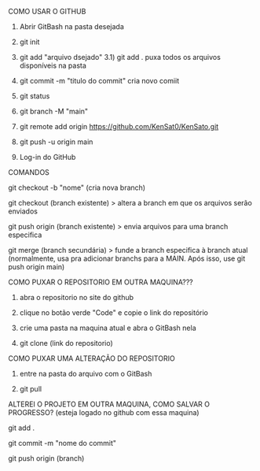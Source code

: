 COMO USAR O GITHUB

1) Abrir GitBash na pasta desejada

2) git init

3) git add "arquivo dsejado"
3.1) git add .
        puxa todos os arquivos disponíveis na pasta

4) git commit -m "titulo do commit"
    cria novo comiit

5) git status

6) git branch -M "main"

7) git remote add origin https://github.com/KenSat0/KenSato.git

8) git push -u origin main

9) Log-in do GitHub

COMANDOS 

git checkout -b "nome" (cria nova branch)

git checkout (branch existente)  >  altera a branch em que os arquivos serão enviados

git push origin (branch existente) > envia arquivos para uma branch especifica

git merge (branch secundária) > funde a branch especifica à branch atual (normalmente, usa pra adicionar branchs para a MAIN. Após isso, use git push origin main)

COMO PUXAR O REPOSITORIO EM OUTRA MAQUINA???

1) abra o repositorio no site do github

2) clique no botão verde "Code" e copie o link do repositório

3) crie uma pasta na maquina atual e abra o GitBash nela

4) git clone (link do repositorio)

COMO PUXAR UMA ALTERAÇÃO DO REPOSITORIO

1) entre na pasta do arquivo com o GitBash

2) git pull 

ALTEREI O PROJETO EM OUTRA MAQUINA, COMO SALVAR O PROGRESSO?
(esteja logado no github com essa maquina)

git add .

git commit -m "nome do commit"

git push origin (branch)

